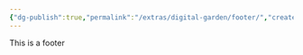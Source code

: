 ```yaml
---
{"dg-publish":true,"permalink":"/extras/digital-garden/footer/","created":"","updated":""}
---
```



This is a footer
